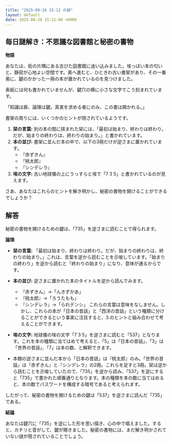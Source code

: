 ```yaml
---
title: "2025-08-26 15:12 の謎"
layout: default
date: 2025-08-26 15:12:00 +0900
---
```

## 毎日謎解き：不思議な図書館と秘密の書物

**物語**

あなたは、街の片隅にある古びた図書館に迷い込みました。埃っぽい本の匂いと、静寂が心地よい空間です。奥へ進むと、ひときわ古い書架があり、その一番奥に、鍵のかかった一冊の本が置かれているのを見つけました。

表紙には何も書かれていませんが、鍵穴の横に小さな文字でこう刻まれています。

「知識は扉、論理は鍵。真実を求める者にのみ、この書は開かれる。」

書架の周りには、いくつかのヒントが隠されているようです。

1.  **栞の言葉:** 別の本の間に挟まれた栞には、「最初は始まり、終わりは終わり。だが、始まりの終わりは、終わりの始まり。」と書かれています。
2.  **本の並び:** 書架に並んだ本の中で、以下の3冊だけが逆さまに置かれています。
    *   『赤ずきん』
    *   『桃太郎』
    *   『シンデレラ』
3.  **埃の文字:** 古い地球儀の上にうっすらと埃で「7 3 5」と書かれているのが見えます。

さあ、あなたはこれらのヒントを解き明かし、秘密の書物を開けることができるでしょうか？

## 解答

秘密の書物を開けるための鍵は、「735」を逆さまに読むことで得られます。

**論理**

*   **栞の言葉:** 「最初は始まり、終わりは終わり。だが、始まりの終わりは、終わりの始まり。」これは、言葉を逆から読むことを示唆しています。「始まりの終わり」を逆から読むと「終わりの始まり」になり、意味が通るからです。

*   **本の並び:** 逆さまに置かれた本のタイトルを逆から読んでみます。
    *   『赤ずきん』→「んきずかあ」
    *   『桃太郎』→「ろうたもも」
    *   『シンデレラ』→「られデンシ」
    これらの言葉は意味をなしません。しかし、これらの本が「日本の昔話」と「西洋の昔話」という種類に分けることができるという事実に注目すると、3.のヒントと組み合わせて考えることができます。

*   **埃の文字:** 地球儀の埃の文字「7 3 5」を逆さまに読むと「537」となります。これを本の種類に当てはめて考えると、「5」は「日本の昔話」、「3」は「世界の昔話」、「7」は本の数、と解釈できます。

*   本棚の逆さまに並んだ本から「日本の昔話」は『桃太郎』のみ。「世界の昔話』は『赤ずきん』と『シンデレラ』の2冊。これらを足すと3冊。栞は逆から読むことを示唆していたので、「735」を逆から読み、「537」を逆にすると「735」で書かれた順番通りとなります。本の種類を本の数に当てはめると、本の数でパスワードを構成する暗号であると考えられます。

したがって、秘密の書物を開けるための鍵は「537」を逆さまに読んだ「735」である。

**結論**

あなたは鍵穴に「735」を逆にした形を思い描き、心の中で唱えました。すると、カチリと音がして、鍵が開きました。秘密の書物には、まだ解き明かされていない謎が隠されていることでしょう。
